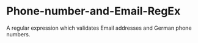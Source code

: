 # Phone-number-and-Email-RegEx
A regular expression which validates Email addresses and  German phone numbers.

